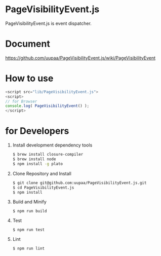 PageVisibilityEvent.js
=========

PageVisibilityEvent.js is event dispatcher.

# Document

https://github.com/uupaa/PageVisibilityEvent.js/wiki/PageVisibilityEvent

# How to use

```js
<script src="lib/PageVisibilityEvent.js">
<script>
// for Browser
console.log( PageVisibilityEvent() );
</script>
```

# for Developers

1. Install development dependency tools

    ```sh
    $ brew install closure-compiler
    $ brew install node
    $ npm install -g plato
    ```

2. Clone Repository and Install

    ```sh
    $ git clone git@github.com:uupaa/PageVisibilityEvent.js.git
    $ cd PageVisibilityEvent.js
    $ npm install
    ```

3. Build and Minify

    `$ npm run build`

4. Test

    `$ npm run test`

5. Lint

    `$ npm run lint`


